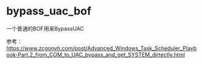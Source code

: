 # bypass_uac_bof
一个普通的BOF用来BypassUAC

参考：
https://www.zcgonvh.com/post/Advanced_Windows_Task_Scheduler_Playbook-Part.2_from_COM_to_UAC_bypass_and_get_SYSTEM_dirtectly.html
